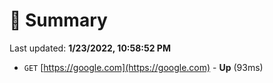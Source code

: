 # 📖 Summary
Last updated: **1/23/2022, 10:58:52 PM**

- `GET` [https://google.com](https://google.com) - **Up** (93ms)
